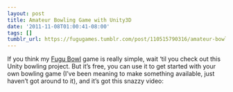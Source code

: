 ```yaml
---
layout: post
title: Amateur Bowling Game with Unity3D
date: '2011-11-08T01:00:41-08:00'
tags: []
tumblr_url: https://fugugames.tumblr.com/post/110515790316/amateur-bowling-game-with-unity3d
---
```

If you think my [Fugu Bowl](http://itunes.apple.com/us/app/fugubowl/id297032758) game is really simple, wait ‘til you check out this Unity bowling project. But it’s free, you can use it to get started with your own bowling game (I’ve been meaning to make something available, just haven’t got around to it), and it’s got this snazzy video:

